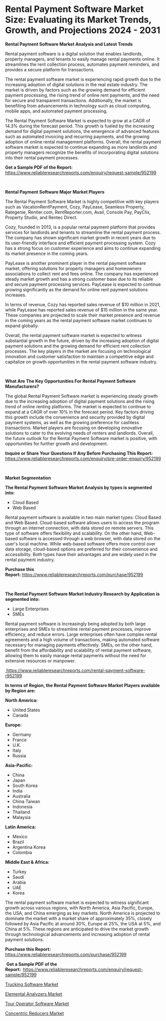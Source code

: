 <p><h1>Rental Payment Software Market Size: Evaluating its Market Trends, Growth, and Projections 2024 - 2031</h1></p><p><strong>Rental Payment Software Market Analysis and Latest Trends</strong></p>
<p><p>Rental payment software is a digital solution that enables landlords, property managers, and tenants to easily manage rental payments online. It streamlines the rent collection process, automates payment reminders, and provides a secure platform for transactions.</p><p>The rental payment software market is experiencing rapid growth due to the increasing adoption of digital solutions in the real estate industry. The market is driven by factors such as the growing demand for efficient payment processing, the rising trend of online rent payments, and the need for secure and transparent transactions. Additionally, the market is benefiting from advancements in technology such as cloud computing, mobile apps, and automated payment processing.</p><p>The Rental Payment Software Market is expected to grow at a CAGR of 14.3% during the forecast period. This growth is fueled by the increasing demand for digital payment solutions, the emergence of advanced features such as automated invoicing and recurring payments, and the growing adoption of online rental management platforms. Overall, the rental payment software market is expected to continue expanding as more landlords and property managers recognize the benefits of incorporating digital solutions into their rental payment processes.</p></p>
<p><strong>Get a Sample PDF of the Report:&nbsp;</strong> <a href="https://www.reliableresearchreports.com/enquiry/request-sample/952199">https://www.reliableresearchreports.com/enquiry/request-sample/952199</a></p>
<p>&nbsp;</p>
<p><strong>Rental Payment Software Major Market Players</strong></p>
<p><p>The Rental Payment Software Market is highly competitive with key players such as VacationRentPayment, Cozy, PayLease, Seamless Property, Rategenie, Rentler.com, RentReporter.com, Avail, Console Pay, PayClix, Property Studio, and Rentec Direct. </p><p>Cozy, founded in 2013, is a popular rental payment platform that provides services for landlords and tenants to streamline the rental payment process. The company has shown significant market growth in recent years due to its user-friendly interface and efficient payment processing system. Cozy has a strong focus on customer experience and aims to continue expanding its market presence in the coming years.</p><p>PayLease is another prominent player in the rental payment software market, offering solutions for property managers and homeowners associations to collect rent and fees online. The company has experienced steady market growth and has a strong customer base due to its reliable and secure payment processing services. PayLease is expected to continue growing significantly as the demand for online rent payment solutions increases.</p><p>In terms of revenue, Cozy has reported sales revenue of $10 million in 2021, while PayLease has reported sales revenue of $15 million in the same year. These companies are projected to scale their market presence and revenue in the coming years as the rental payment software market continues to expand globally.</p><p>Overall, the rental payment software market is expected to witness substantial growth in the future, driven by the increasing adoption of digital payment solutions and the growing demand for efficient rent collection processes. The key players in the market are focusing on technological innovation and customer satisfaction to maintain a competitive edge and capitalize on growth opportunities in the rental payment software industry.</p></p>
<p>&nbsp;</p>
<p><strong>What Are The Key Opportunities For Rental Payment Software Manufacturers?</strong></p>
<p><p>The global Rental Payment Software market is experiencing steady growth due to the increasing adoption of digital payment solutions and the rising trend of online renting platforms. The market is expected to continue to expand at a CAGR of over 10% in the forecast period. Key factors driving this growth include the convenience and security provided by digital payment systems, as well as the growing preference for cashless transactions. Market players are focusing on developing innovative solutions to cater to the evolving needs of renters and landlords. Overall, the future outlook for the Rental Payment Software market is positive, with opportunities for further growth and development.</p></p>
<p><strong>Inquire or Share Your Questions If Any Before Purchasing This Report:</strong> <a href="https://www.reliableresearchreports.com/enquiry/pre-order-enquiry/952199">https://www.reliableresearchreports.com/enquiry/pre-order-enquiry/952199</a></p>
<p>&nbsp;</p>
<p><strong>Market Segmentation</strong></p>
<p><strong>The Rental Payment Software Market Analysis by types is segmented into:</strong></p>
<p><ul><li>Cloud Based</li><li>Web Based</li></ul></p>
<p><p>Rental payment software is available in two main market types: Cloud Based and Web Based. Cloud-based software allows users to access the program through an internet connection, with data stored on remote servers. This type of software offers flexibility and scalability. On the other hand, Web-based software is accessed through a web browser, with data stored on the user's local machine. While web-based software offers more control over data storage, cloud-based options are preferred for their convenience and accessibility. Both types have their advantages and are widely used in the rental payment industry.</p></p>
<p><strong>Purchase this Report:&nbsp;</strong><a href="https://www.reliableresearchreports.com/purchase/952199">https://www.reliableresearchreports.com/purchase/952199</a></p>
<p>&nbsp;</p>
<p><strong>The Rental Payment Software Market Industry Research by Application is segmented into:</strong></p>
<p><ul><li>Large Enterprises</li><li>SMEs</li></ul></p>
<p><p>Rental payment software is increasingly being adopted by both large enterprises and SMEs to streamline rental payment processes, improve efficiency, and reduce errors. Large enterprises often have complex rental agreements and a high volume of transactions, making automated software necessary for managing payments effectively. SMEs, on the other hand, benefit from the affordability and scalability of rental payment software, allowing them to easily manage rental payments without the need for extensive resources or manpower.</p></p>
<p><a href="https://www.reliableresearchreports.com/rental-payment-software-r952199">&nbsp;https://www.reliableresearchreports.com/rental-payment-software-r952199</a></p>
<p><strong>In terms of Region, the Rental Payment Software Market Players available by Region are:</strong></p>
<p>
    <p> <strong> North America: </strong>
        <ul>
            <li>United States</li>
            <li>Canada</li>
        </ul>
        </p> 
    <p> <strong> Europe: </strong>
        <ul>
            <li>Germany</li>
            <li>France</li>
            <li>U.K.</li>
            <li>Italy</li>
            <li>Russia</li>
        </ul>
        </p> 
    <p> <strong> Asia-Pacific: </strong>
        <ul>
            <li>China</li>
            <li>Japan</li>
            <li>South Korea</li>
            <li>India</li>
            <li>Australia</li>
            <li>China Taiwan</li>
            <li>Indonesia</li>
            <li>Thailand</li>
            <li>Malaysia</li>
        </ul>
        </p> 
    <p> <strong> Latin America: </strong>
        <ul>
            <li>Mexico</li>
            <li>Brazil</li>
            <li>Argentina Korea</li>
            <li>Colombia</li>
        </ul>
        </p> 
    <p> <strong> Middle East & Africa: </strong>
        <ul>
            <li>Turkey</li>
            <li>Saudi</li>
            <li>Arabia</li>
            <li>UAE</li>
            <li>Korea</li>
        </ul>
    </p>
    </p>
<p><p>The rental payment software market is expected to witness significant growth across various regions, with North America, Asia Pacific, Europe, the USA, and China emerging as key markets. North America is projected to dominate the market with a market share of approximately 35%, closely followed by Asia Pacific at around 30%, Europe at 25%, the USA at 5%, and China at 5%. These regions are anticipated to drive the market growth through technological advancements and increasing adoption of rental payment solutions.</p></p>
<p><strong>Purchase this Report: </strong><a href="https://www.reliableresearchreports.com/purchase/952199">https://www.reliableresearchreports.com/purchase/952199</a></p>
<p>&nbsp;<strong>Get a Sample PDF of the Report:&nbsp;&nbsp;</strong><a href="https://www.reliableresearchreports.com/enquiry/request-sample/952199">https://www.reliableresearchreports.com/enquiry/request-sample/952199</a></p>
<p><strong></strong></p>
<p><p><a href="https://github.com/SheilaBruen2023/Market-Research-Report-List-1/blob/main/trucking-software-market.md">Trucking Software Market</a></p><p><a href="https://www.linkedin.com/pulse/elemental-analyzers-market-share-evolution-growth-trends-ae6ye?trackingId=f4mT12Yi8XhK0Ksz7Iyr8g%3D%3D">Elemental Analyzers Market</a></p><p><a href="https://github.com/marthawweekle/Market-Research-Report-List-1/blob/main/tour-operator-software-market.md">Tour Operator Software Market</a></p><p><a href="https://www.linkedin.com/pulse/concentric-reducers-market-key-successful-business-strategy-nkwfe?trackingId=NJYniEemRtXimv9yY6rXNw%3D%3D">Concentric Reducers Market</a></p></p>